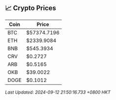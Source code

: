 ## 📈 Crypto Prices

| Coin | Price |
| ---- | ----- |
| BTC | $57374.7196 |
| ETH | $2339.9084 |
| BNB | $545.3934 |
| CRV | $0.2727 |
| ARB | $0.5165 |
| OKB | $39.0022 |
| DOGE | $0.1012 |

_Last Updated: 2024-09-12 21:50:16.733 +0800 HKT_